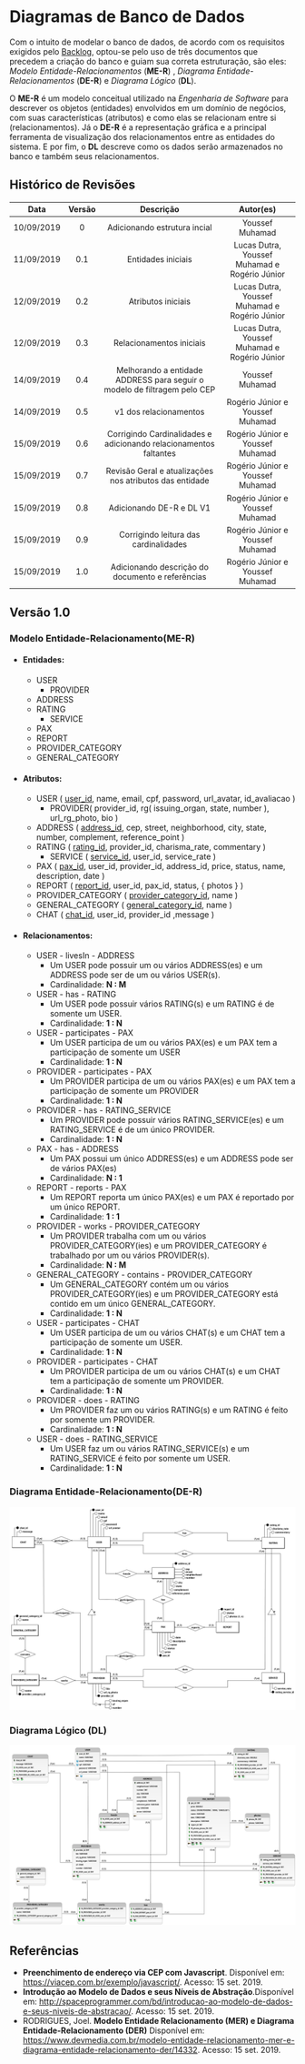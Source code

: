 # Diagramas de Banco de Dados

Com o intuito de modelar o banco de dados, de acordo com os requisitos exigidos pelo [Backlog](docs/DS/dinamica-e-seminario-2/Backlog.md), optou-se pelo uso de três documentos que precedem a criação do banco e guiam sua correta estruturação, são eles: *Modelo Entidade-Relacionamentos* (**ME-R**) , *Diagrama Entidade-Relacionamentos* (**DE-R**) e *Diagrama Lógico* (**DL**).

O **ME-R** é um modelo conceitual utilizado na *Engenharia de Software* para descrever os objetos (entidades) envolvidos em um domínio de negócios, com suas características (atributos) e como elas se relacionam entre si (relacionamentos). Já o **DE-R** é a representação gráfica e a principal ferramenta de visualização dos relacionamentos entre as entidades do sistema. E por fim, o **DL** descreve como os dados serão armazenados no banco e também seus relacionamentos.

## Histórico de Revisões

|      Data     | Versão | Descrição                             | Autor(es) |
| :--: | :----: | :-------: | :-------: |
|   10/09/2019  | 0      |  Adicionando estrutura incial                               |       Youssef Muhamad    |
|   11/09/2019  | 0.1    |  Entidades iniciais                   |       Lucas Dutra, Youssef Muhamad e Rogério Júnior    |
|   12/09/2019  | 0.2    |  Atributos iniciais                   |        Lucas Dutra, Youssef Muhamad e Rogério Júnior    |
|   12/09/2019  | 0.3    |  Relacionamentos iniciais                                                 | Lucas Dutra, Youssef Muhamad e Rogério Júnior    |
|   14/09/2019  | 0.4    |  Melhorando a entidade ADDRESS para seguir o modelo de filtragem pelo CEP            |        Youssef Muhamad    |
|   14/09/2019  | 0.5    |  v1 dos relacionamentos                                                              |   Rogério Júnior e Youssef Muhamad |
|   15/09/2019  | 0.6    |  Corrigindo Cardinalidades e adicionando relacionamentos faltantes                   |   Rogério Júnior e Youssef Muhamad  |
|   15/09/2019  | 0.7    |  Revisão Geral e atualizações nos atributos das entidade               |   Rogério Júnior e Youssef Muhamad  |
|   15/09/2019  | 0.8    |  Adicionando DE-R e DL V1              |   Rogério Júnior e Youssef Muhamad  |
|   15/09/2019  | 0.9    |  Corrigindo leitura das cardinalidades        |   Rogério Júnior e Youssef Muhamad  |
|   15/09/2019  | 1.0    |  Adicionando descrição do documento e referências             |   Rogério Júnior e Youssef Muhamad  |

## Versão 1.0

### Modelo Entidade-Relacionamento(ME-R)

- #### Entidades:

  * USER
    * PROVIDER
  * ADDRESS
  * RATING
    * SERVICE
  * PAX
  * REPORT
  * PROVIDER_CATEGORY
  * GENERAL_CATEGORY

- #### Atributos:

  * USER ( <u>user_id</u>, name, email, cpf, password, url_avatar, id_avaliacao )
    * PROVIDER( provider_id, rg( issuing_organ, state, number ), url_rg_photo, bio )
  * ADDRESS ( <u>address_id</u>, cep, street, neighborhood, city, state, number, complement, reference_point )
  * RATING ( <u>rating_id</u>, provider_id, charisma_rate, commentary )
    * SERVICE ( <u>service_id</u>, user_id, service_rate )
  * PAX ( <u>pax_id</u>, user_id, provider_id, address_id, price, status, name, description, date )
  * REPORT ( <u>report_id</u>, user_id, pax_id, status, { photos } )
  * PROVIDER_CATEGORY ( <u>provider_category_id</u>, name )
  * GENERAL_CATEGORY ( <u>general_category_id</u>, name )
  * CHAT ( <u>chat_id</u>, user_id, provider_id ,message )

- #### Relacionamentos:

  * USER - livesIn - ADDRESS
    * Um USER pode possuir um ou vários ADDRESS(es) e um ADDRESS pode ser de um ou vários USER(s).
    * Cardinalidade: **N  : M**
  * USER - has - RATING
    * Um USER pode possuir vários RATING(s) e um RATING é de somente um USER.
    * Cardinalidade: **1 : N**
  * USER - participates - PAX
    * Um USER participa de um ou vários PAX(es) e um PAX tem a participação de somente um USER
    * Cardinalidade: **1 : N**
  * PROVIDER - participates - PAX
    * Um PROVIDER participa de um ou vários PAX(es) e um PAX tem a participação de somente um PROVIDER
    * Cardinalidade: **1 : N**
  * PROVIDER - has - RATING_SERVICE
    * Um PROVIDER pode possuir vários RATING_SERVICE(es) e um RATING_SERVICE é de um único PROVIDER.
    * Cardinalidade: **1 : N**
  * PAX - has - ADDRESS
    * Um PAX possui um único ADDRESS(es) e um ADDRESS pode ser de vários PAX(es)
    * Cardinalidade: **N : 1**
  * REPORT - reports - PAX
    * Um REPORT reporta um único PAX(es) e um PAX é reportado por um único REPORT.
    * Cardinalidade: **1  : 1**
  * PROVIDER - works - PROVIDER_CATEGORY
    * Um PROVIDER trabalha com um ou vários PROVIDER_CATEGORY(ies) e um PROVIDER_CATEGORY é trabalhado por um ou vários PROVIDER(s).
    * Cardinalidade: **N  : M**
  * GENERAL_CATEGORY - contains - PROVIDER_CATEGORY
    * Um GENERAL_CATEGORY contém um ou vários PROVIDER_CATEGORY(ies) e um PROVIDER_CATEGORY está contido em um único GENERAL_CATEGORY.
    * Cardinalidade: **1 : N**
  * USER - participates - CHAT
    * Um USER participa de um ou vários CHAT(s) e um CHAT tem a participação de somente um USER.
    * Cardinalidade: **1 : N**
  * PROVIDER - participates - CHAT
    * Um PROVIDER participa de um ou vários CHAT(s) e um CHAT tem a participação de somente um PROVIDER.
    * Cardinalidade: **1 : N**
  * PROVIDER - does - RATING
    * Um PROVIDER faz um ou vários RATING(s) e um RATING é feito por somente um PROVIDER.
    * Cardinalidade: **1 : N**
  * USER - does - RATING_SERVICE
    * Um USER faz um ou vários RATING_SERVICE(s) e um RATING_SERVICE é feito por somente um USER.
    * Cardinalidade: **1 : N**

### Diagrama Entidade-Relacionamento(DE-R)

![Conceitual_V1](../../../assets/database/Conceitual_Pax_v1.png)

### Diagrama Lógico (DL)

![Logico_V1](../../../assets/database/Logico_Pax_v1.png)


## Referências


- **Preenchimento de endereço via CEP com Javascript**. Disponível em: <https://viacep.com.br/exemplo/javascript/>. Acesso: 15 set. 2019.
- **Introdução ao Modelo de Dados e seus Níveis de Abstração**.Disponível em: <http://spaceprogrammer.com/bd/introducao-ao-modelo-de-dados-e-seus-niveis-de-abstracao/>. Acesso: 15 set. 2019.
- RODRIGUES, Joel. **Modelo Entidade Relacionamento (MER) e Diagrama Entidade-Relacionamento (DER)** Disponível em: <https://www.devmedia.com.br/modelo-entidade-relacionamento-mer-e-diagrama-entidade-relacionamento-der/14332>. Acesso: 15 set. 2019.
